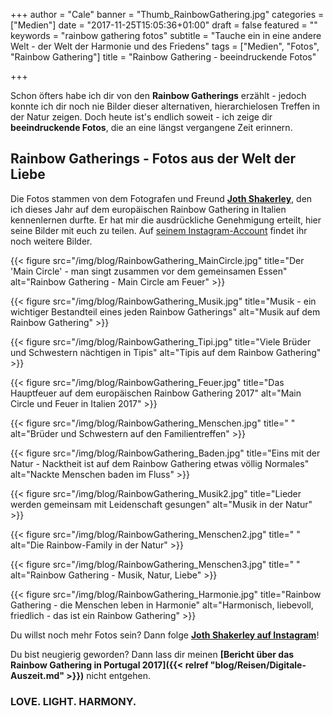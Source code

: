 +++
author = "Cale"
banner = "Thumb_RainbowGathering.jpg"
categories = ["Medien"]
date = "2017-11-25T15:05:36+01:00"
draft = false
featured = ""
keywords = "rainbow gathering fotos"
subtitle = "Tauche ein in eine andere Welt - der Welt der Harmonie und des Friedens"
tags = ["Medien", "Fotos", "Rainbow Gathering"]
title = "Rainbow Gathering - beeindruckende Fotos"

+++

Schon öfters habe ich dir von den **Rainbow Gatherings** erzählt - jedoch konnte ich dir noch nie Bilder dieser alternativen, hierarchielosen Treffen in der Natur zeigen. Doch heute ist's endlich soweit - ich zeige dir **beeindruckende Fotos**, die an eine längst vergangene Zeit erinnern.<!--more-->

## Rainbow Gatherings - Fotos aus der Welt der Liebe

Die Fotos stammen von dem Fotografen und Freund **[Joth Shakerley](https://jothshakerley.com)**, den ich dieses Jahr auf dem europäischen Rainbow Gathering in Italien kennenlernen durfte. Er hat mir die ausdrückliche Genehmigung erteilt, hier seine Bilder mit euch zu teilen. Auf [seinem Instagram-Account](https://www.instagram.com/jothshakerley/) findet ihr noch weitere Bilder.

{{< figure src="/img/blog/RainbowGathering_MainCircle.jpg" title="Der 'Main Circle' - man singt zusammen vor dem gemeinsamen Essen" alt="Rainbow Gathering - Main Circle am Feuer" >}}

{{< figure src="/img/blog/RainbowGathering_Musik.jpg" title="Musik - ein wichtiger Bestandteil eines jeden Rainbow Gatherings" alt="Musik auf dem Rainbow Gathering" >}}

{{< figure src="/img/blog/RainbowGathering_Tipi.jpg" title="Viele Brüder und Schwestern nächtigen in Tipis" alt="Tipis auf dem Rainbow Gathering" >}}

{{< figure src="/img/blog/RainbowGathering_Feuer.jpg" title="Das Hauptfeuer auf dem europäischen Rainbow Gathering 2017" alt="Main Circle und Feuer in Italien 2017" >}}

{{< figure src="/img/blog/RainbowGathering_Menschen.jpg" title=" " alt="Brüder und Schwestern auf den Familientreffen" >}}

{{< figure src="/img/blog/RainbowGathering_Baden.jpg" title="Eins mit der Natur - Nacktheit ist auf dem Rainbow Gathering etwas völlig Normales" alt="Nackte Menschen baden im Fluss" >}}

{{< figure src="/img/blog/RainbowGathering_Musik2.jpg" title="Lieder werden gemeinsam mit Leidenschaft gesungen" alt="Musik in der Natur" >}}

{{< figure src="/img/blog/RainbowGathering_Menschen2.jpg" title=" " alt="Die Rainbow-Family in der Natur" >}}

{{< figure src="/img/blog/RainbowGathering_Menschen3.jpg" title=" " alt="Rainbow Gathering - Musik, Natur, Liebe" >}}

{{< figure src="/img/blog/RainbowGathering_Harmonie.jpg" title="Rainbow Gathering - die Menschen leben in Harmonie" alt="Harmonisch, liebevoll, friedlich - das ist ein Rainbow Gathering" >}}


Du willst noch mehr Fotos sein? Dann folge **[Joth Shakerley auf Instagram](https://www.instagram.com/jothshakerley/)**!

Du bist neugierig geworden? Dann lass dir meinen **[Bericht über das Rainbow Gathering in Portugal 2017]({{< relref "blog/Reisen/Digitale-Auszeit.md" >}})** nicht entgehen.


### LOVE. LIGHT. HARMONY.
